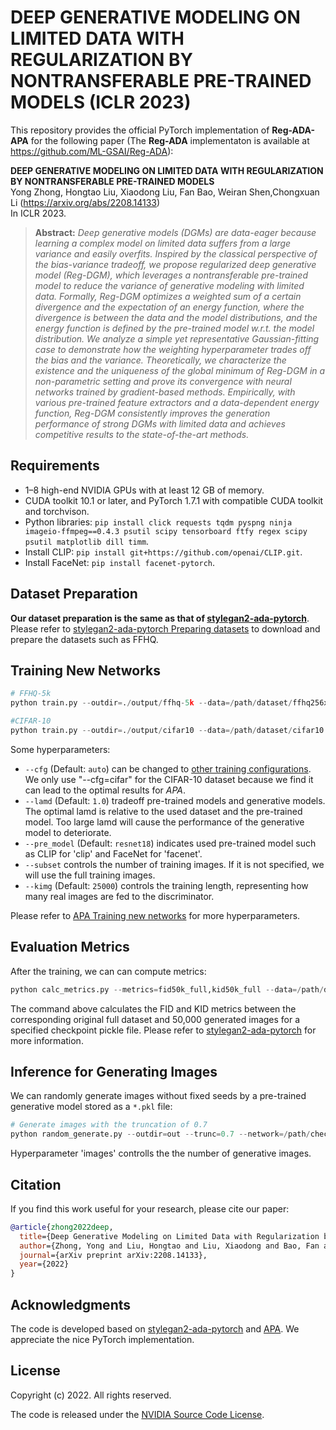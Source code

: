 # DEEP GENERATIVE MODELING ON LIMITED DATA WITH REGULARIZATION BY NONTRANSFERABLE PRE-TRAINED MODELS (ICLR 2023)

This repository provides the official PyTorch implementation of **Reg-ADA-APA** for the following paper (The **Reg-ADA** implementaton is available at https://github.com/ML-GSAI/Reg-ADA):

**DEEP GENERATIVE MODELING ON LIMITED DATA WITH REGULARIZATION BY NONTRANSFERABLE PRE-TRAINED MODELS**
<br>
Yong Zhong, Hongtao Liu, Xiaodong Liu, Fan Bao, Weiran Shen,Chongxuan Li (https://arxiv.org/abs/2208.14133)<br>
In ICLR 2023.<br>
> **Abstract:** *Deep generative models (DGMs) are data-eager because learning a complex model on limited data suffers from a large variance and easily overfits. Inspired by the classical perspective of the bias-variance tradeoff, we propose regularized deep generative model (Reg-DGM), which leverages a nontransferable pre-trained model to reduce the variance of generative modeling with limited data. Formally, Reg-DGM optimizes a weighted sum of a certain divergence and the expectation of an energy function, where the divergence is between the data and the model distributions, and the energy function is defined by the pre-trained model w.r.t. the model distribution. We analyze a simple yet representative Gaussian-fitting case to demonstrate how the weighting hyperparameter trades off the bias and the variance. Theoretically, we characterize the existence and the uniqueness of the global minimum of Reg-DGM in a non-parametric setting and prove its convergence with neural networks trained by gradient-based methods. Empirically, with various pre-trained feature extractors and a data-dependent energy function, Reg-DGM consistently improves the generation performance of strong DGMs with limited data and achieves competitive results to the state-of-the-art methods.*

## Requirements

* 1&ndash;8 high-end NVIDIA GPUs with at least 12 GB of memory.
* CUDA toolkit 10.1 or later, and PyTorch 1.7.1 with compatible CUDA toolkit and torchvison.
* Python libraries: `pip install click requests tqdm pyspng ninja imageio-ffmpeg==0.4.3 psutil scipy tensorboard ftfy regex scipy psutil matplotlib dill timm`.
* Install CLIP: `pip install git+https://github.com/openai/CLIP.git`.
* Install FaceNet: `pip install facenet-pytorch`.


## Dataset Preparation

**Our dataset preparation is the same as that of [stylegan2-ada-pytorch](https://github.com/NVlabs/stylegan2-ada-pytorch)**. Please refer to [stylegan2-ada-pytorch Preparing datasets](https://github.com/NVlabs/stylegan2-ada-pytorch#preparing-datasets) to download and prepare the datasets such as FFHQ.

## Training New Networks

```python
# FFHQ-5k
python train.py --outdir=./output/ffhq-5k --data=/path/dataset/ffhq256x256.zip --cfg=auto --batch=64 --gpus=8 --subset=5000 --kimg=25000 --aug=apa --with-dataaug=true --mirror=1 --metrics=fid50k_full --lamd=0.5 --pre_model=clip 

#CIFAR-10
python train.py --outdir=./output/cifar10 --data=/path/dataset/cifar10.zip --cfg=cifar --batch=64 --gpus=8  --kimg=100000 --aug=apa --with-dataaug=true --mirror=1 --metrics=fid50k_full --lamd=0.1 --pre_model=resnet18 

```

Some hyperparameters:

* `--cfg` (Default: `auto`) can be changed to [other training configurations](https://github.com/NVlabs/stylegan2-ada-pytorch#training-new-networks). We only use "--cfg=cifar" for the CIFAR-10 dataset because we find it can lead to the optimal results for *APA*. 
* `--lamd` (Default: `1.0`) tradeoff pre-trained models and generative models. The optimal lamd is relative to the used dataset and the pre-trained model. Too large lamd will cause the performance of the generative model to deteriorate.
* `--pre_model` (Default: `resnet18`) indicates used pre-trained model such as CLIP for 'clip' and FaceNet for 'facenet'.
* `--subset` controls the number of training images. If it is not specified, we will use the full training images.
* `--kimg` (Default: `25000`) controls the training length, representing how many real images are fed to the discriminator.

Please refer to [APA Training new networks](https://github.com/EndlessSora/DeceiveD#training-new-networks) for more hyperparameters.

## Evaluation Metrics

After the training, we can can compute metrics:

```python
python calc_metrics.py --metrics=fid50k_full,kid50k_full --data=/path/dataset/dataset.zip --network=/path/checkpoint/network.pkl
```

The command above calculates the FID and KID metrics between the corresponding original full dataset and 50,000 generated images for a specified checkpoint pickle file. Please refer to [stylegan2-ada-pytorch](https://github.com/NVlabs/stylegan2-ada-pytorch#quality-metrics) for more information.


## Inference for Generating Images

We can randomly generate images without fixed seeds by a pre-trained generative model stored as a `*.pkl` file:

```python
# Generate images with the truncation of 0.7
python random_generate.py --outdir=out --trunc=0.7 --network=/path/checkpoint/network.pkl --images=100
```
Hyperparameter 'images' controlls the the number of generative images.

## Citation

If you find this work useful for your research, please cite our paper:

```bibtex
@article{zhong2022deep,
  title={Deep Generative Modeling on Limited Data with Regularization by Nontransferable Pre-trained Models},
  author={Zhong, Yong and Liu, Hongtao and Liu, Xiaodong and Bao, Fan and Shen, Weiran and Li, Chongxuan},
  journal={arXiv preprint arXiv:2208.14133},
  year={2022}
}
```

## Acknowledgments

The code is developed based on [stylegan2-ada-pytorch](https://github.com/NVlabs/stylegan2-ada-pytorch) and [APA](https://github.com/EndlessSora/DeceiveD). We appreciate the nice PyTorch implementation.

## License

Copyright (c) 2022. All rights reserved.

The code is released under the [NVIDIA Source Code License](./LICENSE.txt).
